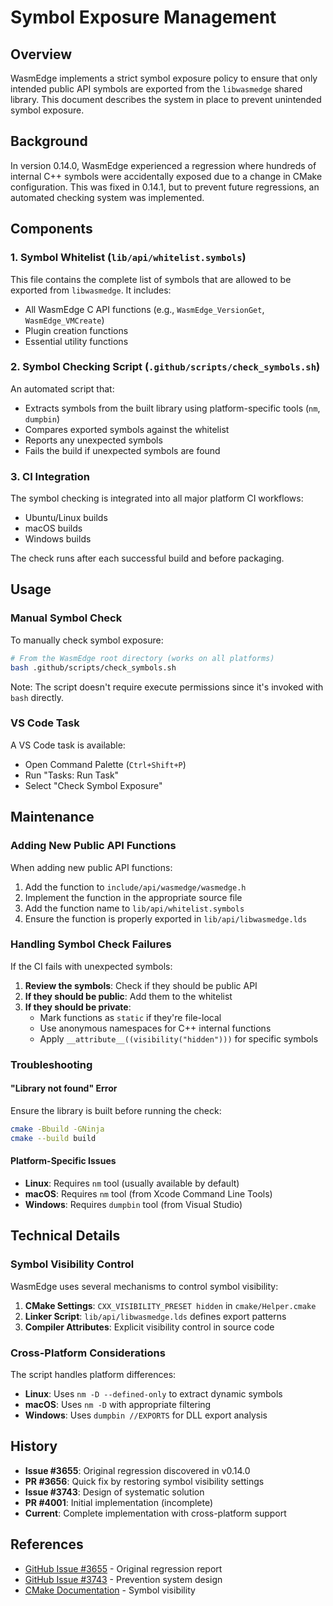 # Symbol Exposure Management

## Overview

WasmEdge implements a strict symbol exposure policy to ensure that only intended public API symbols are exported from the `libwasmedge` shared library. This document describes the system in place to prevent unintended symbol exposure.

## Background

In version 0.14.0, WasmEdge experienced a regression where hundreds of internal C++ symbols were accidentally exposed due to a change in CMake configuration. This was fixed in 0.14.1, but to prevent future regressions, an automated checking system was implemented.

## Components

### 1. Symbol Whitelist (`lib/api/whitelist.symbols`)

This file contains the complete list of symbols that are allowed to be exported from `libwasmedge`. It includes:

- All WasmEdge C API functions (e.g., `WasmEdge_VersionGet`, `WasmEdge_VMCreate`)
- Plugin creation functions
- Essential utility functions

### 2. Symbol Checking Script (`.github/scripts/check_symbols.sh`)

An automated script that:

- Extracts symbols from the built library using platform-specific tools (`nm`, `dumpbin`)
- Compares exported symbols against the whitelist
- Reports any unexpected symbols
- Fails the build if unexpected symbols are found

### 3. CI Integration

The symbol checking is integrated into all major platform CI workflows:

- Ubuntu/Linux builds
- macOS builds  
- Windows builds

The check runs after each successful build and before packaging.

## Usage

### Manual Symbol Check

To manually check symbol exposure:

```bash
# From the WasmEdge root directory (works on all platforms)
bash .github/scripts/check_symbols.sh
```

Note: The script doesn't require execute permissions since it's invoked with `bash` directly.

### VS Code Task

A VS Code task is available:
- Open Command Palette (`Ctrl+Shift+P`)
- Run "Tasks: Run Task"
- Select "Check Symbol Exposure"

## Maintenance

### Adding New Public API Functions

When adding new public API functions:

1. Add the function to `include/api/wasmedge/wasmedge.h`
2. Implement the function in the appropriate source file
3. Add the function name to `lib/api/whitelist.symbols`
4. Ensure the function is properly exported in `lib/api/libwasmedge.lds`

### Handling Symbol Check Failures

If the CI fails with unexpected symbols:

1. **Review the symbols**: Check if they should be public API
2. **If they should be public**: Add them to the whitelist
3. **If they should be private**: 
   - Mark functions as `static` if they're file-local
   - Use anonymous namespaces for C++ internal functions
   - Apply `__attribute__((visibility("hidden")))` for specific symbols

### Troubleshooting

#### "Library not found" Error
Ensure the library is built before running the check:
```bash
cmake -Bbuild -GNinja
cmake --build build
```

#### Platform-Specific Issues

- **Linux**: Requires `nm` tool (usually available by default)
- **macOS**: Requires `nm` tool (from Xcode Command Line Tools)
- **Windows**: Requires `dumpbin` tool (from Visual Studio)

## Technical Details

### Symbol Visibility Control

WasmEdge uses several mechanisms to control symbol visibility:

1. **CMake Settings**: `CXX_VISIBILITY_PRESET hidden` in `cmake/Helper.cmake`
2. **Linker Script**: `lib/api/libwasmedge.lds` defines export patterns
3. **Compiler Attributes**: Explicit visibility control in source code

### Cross-Platform Considerations

The script handles platform differences:

- **Linux**: Uses `nm -D --defined-only` to extract dynamic symbols
- **macOS**: Uses `nm -D` with appropriate filtering
- **Windows**: Uses `dumpbin //EXPORTS` for DLL export analysis

## History

- **Issue #3655**: Original regression discovered in v0.14.0
- **PR #3656**: Quick fix by restoring symbol visibility settings
- **Issue #3743**: Design of systematic solution
- **PR #4001**: Initial implementation (incomplete)
- **Current**: Complete implementation with cross-platform support

## References

- [GitHub Issue #3655](https://github.com/WasmEdge/WasmEdge/issues/3655) - Original regression report
- [GitHub Issue #3743](https://github.com/WasmEdge/WasmEdge/issues/3743) - Prevention system design
- [CMake Documentation](https://cmake.org/cmake/help/latest/prop_tgt/CXX_VISIBILITY_PRESET.html) - Symbol visibility

